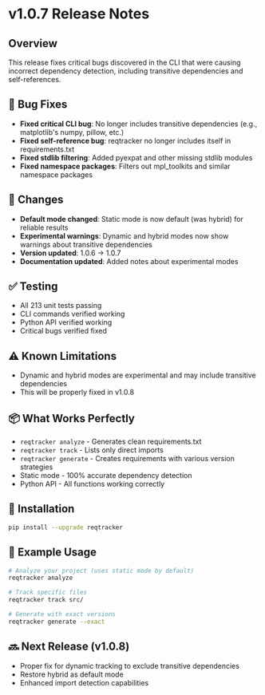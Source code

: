 # v1.0.7 Release Notes

## Overview
This release fixes critical bugs discovered in the CLI that were causing incorrect dependency detection, including transitive dependencies and self-references.

## 🐛 Bug Fixes
- **Fixed critical CLI bug**: No longer includes transitive dependencies (e.g., matplotlib's numpy, pillow, etc.)
- **Fixed self-reference bug**: reqtracker no longer includes itself in requirements.txt
- **Fixed stdlib filtering**: Added pyexpat and other missing stdlib modules
- **Fixed namespace packages**: Filters out mpl_toolkits and similar namespace packages

## 🔄 Changes
- **Default mode changed**: Static mode is now default (was hybrid) for reliable results
- **Experimental warnings**: Dynamic and hybrid modes now show warnings about transitive dependencies
- **Version updated**: 1.0.6 → 1.0.7
- **Documentation updated**: Added notes about experimental modes

## ✅ Testing
- All 213 unit tests passing
- CLI commands verified working
- Python API verified working
- Critical bugs verified fixed

## ⚠️ Known Limitations
- Dynamic and hybrid modes are experimental and may include transitive dependencies
- This will be properly fixed in v1.0.8

## 📦 What Works Perfectly
- `reqtracker analyze` - Generates clean requirements.txt
- `reqtracker track` - Lists only direct imports
- `reqtracker generate` - Creates requirements with various version strategies
- Static mode - 100% accurate dependency detection
- Python API - All functions working correctly

## 🚀 Installation
```bash
pip install --upgrade reqtracker
```

## 📝 Example Usage
```bash
# Analyze your project (uses static mode by default)
reqtracker analyze

# Track specific files
reqtracker track src/

# Generate with exact versions
reqtracker generate --exact
```

## 🔜 Next Release (v1.0.8)
- Proper fix for dynamic tracking to exclude transitive dependencies
- Restore hybrid as default mode
- Enhanced import detection capabilities
